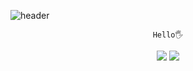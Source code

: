 ![header](https://capsule-render.vercel.app/api?type=cylinder&color=0:203089,100:203089&height=200&section=header&text=@Seopject&fontColor=E6F3D6&fontSize=70&fontAlign=70&fontAlignY=60&animation=twinkling)  

<df/>

<div align="center">

  ```
  Hello🖐
  ```
  <df/>
 
  
  <a href="https://www.instagram.com/seopject/" target="_blank"><img src="https://img.shields.io/badge/Instagram-833AB4?style=flat-square&logo=Instagram&logoColor=white"/></a>
  <a href="https://www.naver.com" target="_blank"><img src="https://img.shields.io/badge/Instagram-833AB4?style=flat-square&logo=Instagram&logoColor=white"/></a>
 
  
